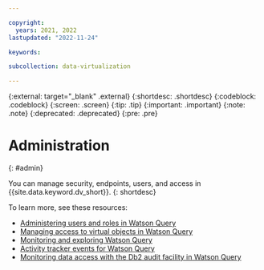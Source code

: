 ```yaml
---

copyright:
  years: 2021, 2022
lastupdated: "2022-11-24"

keywords: 

subcollection: data-virtualization

---
```


{:external: target="_blank" .external}
{:shortdesc: .shortdesc}
{:codeblock: .codeblock}
{:screen: .screen}
{:tip: .tip}
{:important: .important}
{:note: .note}
{:deprecated: .deprecated}
{:pre: .pre}

# Administration
{: #admin}

You can manage security, endpoints, users, and access in {{site.data.keyword.dv_short}}.
{: shortdesc}

To learn more, see these resources:
- [Administering users and roles in Watson Query](https://dataplatform.cloud.ibm.com/docs/content/dvaas/administer-dvaas.html)
- [Managing access to virtual objects in Watson Query](https://dataplatform.cloud.ibm.com/docs/content/dvaas/dv-object-management.html)
- [Monitoring and exploring Watson Query](https://dataplatform.cloud.ibm.com/docs/content/dvaas/monitor-dv.html)
- [Activity tracker events for Watson Query](https://dataplatform.cloud.ibm.com/docs/content/wsj/admin/at-events.html?audience=wdp#dv)
- [Monitoring data access with the Db2 audit facility in Watson Query](https://dataplatform.cloud.ibm.com/docs/content/dvaas/dvaas_audit_policy_guidelines.html)

